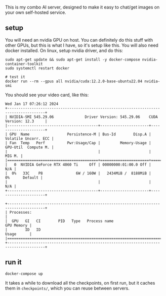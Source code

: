 This is my combo AI server, designed to make it easy to chat/get images on your own self-hosted service.

## setup

You will need an nvidia GPU on host. You can definitely do this stuff with other GPUs, but this is what I have, so it's setup like this. You will also need docker installed. On linux, setup nvidia driver, and do this:

```
sudo apt-get update && sudo apt-get install -y docker-compose nvidia-container-toolkit
sudo systemctl restart docker

# test it
docker run --rm --gpus all nvidia/cuda:12.2.0-base-ubuntu22.04 nvidia-smi
```

You should see your video card, like this:

```
Wed Jan 17 07:26:12 2024
+---------------------------------------------------------------------------------------+
| NVIDIA-SMI 545.29.06              Driver Version: 545.29.06    CUDA Version: 12.3     |
|-----------------------------------------+----------------------+----------------------+
| GPU  Name                 Persistence-M | Bus-Id        Disp.A | Volatile Uncorr. ECC |
| Fan  Temp   Perf          Pwr:Usage/Cap |         Memory-Usage | GPU-Util  Compute M. |
|                                         |                      |               MIG M. |
|=========================================+======================+======================|
|   0  NVIDIA GeForce RTX 4060 Ti     Off | 00000000:01:00.0 Off |                  N/A |
|  0%   33C    P8               6W / 160W |   2434MiB /  8188MiB |      0%      Default |
|                                         |                      |                  N/A |
+-----------------------------------------+----------------------+----------------------+

+---------------------------------------------------------------------------------------+
| Processes:                                                                            |
|  GPU   GI   CI        PID   Type   Process name                            GPU Memory |
|        ID   ID                                                             Usage      |
|=======================================================================================|
+---------------------------------------------------------------------------------------+
```

## run it

```
docker-compose up
```

It takes a while to download all the checkpoints, on first run, but it caches them in `checkpoints/`, which you can reuse between servers.
